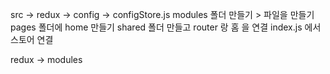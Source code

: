 

src -> redux -> config -> configStore.js
modules 폴더 만들기 > 파일을 만들기
pages 폴더에 home 만들기
shared 폴더 만들고 router 랑 홈 을 연결
index.js 에서 스토어 연결

redux -> modules  